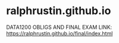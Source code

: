 # ralphrustin.github.io

DATA1200 OBLIGS AND FINAL EXAM
LINK: https://ralphrustin.github.io/final/index.html 
